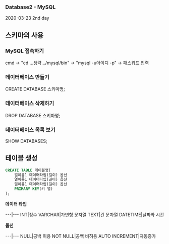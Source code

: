 ### Database2 - MySQL
2020-03-23
2nd day

## 스키마의 사용

### MySQL 접속하기
cmd -> "cd ...생략.../mysql/bin" -> "mysql -u아이디 -p" -> 패스워드 입력

### 데이터베이스 만들기
CREATE DATABASE 스키마명;

### 데이터베이스 삭제하기
DROP DATABASE 스키마명;

### 데이터베이스 목록 보기
SHOW DATABASES;

## 테이블 생성
```SQL
CREATE TABLE 테이블명(
	열이름1 데이터타입(길이) 옵션
    열이름1 데이터타입(길이) 옵션
    열이름1 데이터타입(길이) 옵션
    PRIMARY KEY(키 열)
);
```
**데이터 타입**

---|---
INT|정수
VARCHAR|가변형 문자열
TEXT|긴 문자열
DATETIME|날짜와 시간

**옵션**

---|---
NULL|공백 허용
NOT NULL|공백 비허용
AUTO INCREMENT|자동증가